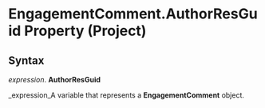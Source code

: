 
# EngagementComment.AuthorResGuid Property (Project)

## Syntax

 _expression_. **AuthorResGuid**

 _expression_A variable that represents a  **EngagementComment** object.

